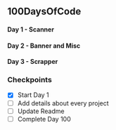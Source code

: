 ## 100DaysOfCode 
#### Day 1 - Scanner
#### Day 2 - Banner and Misc
#### Day 3 - Scrapper



### Checkpoints
- [x] Start Day 1
- [ ] Add details about every project
- [ ] Update Readme
- [ ] Complete Day 100
